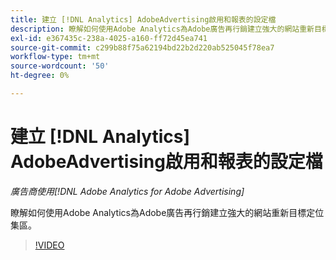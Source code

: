 ```yaml
---
title: 建立 [!DNL Analytics] AdobeAdvertising啟用和報表的設定檔
description: 瞭解如何使用Adobe Analytics為Adobe廣告再行銷建立強大的網站重新目標定位集區。
exl-id: e367435c-238a-4025-a160-ff72d45ea741
source-git-commit: c299b88f75a62194bd22b2d220ab525045f78ea7
workflow-type: tm+mt
source-wordcount: '50'
ht-degree: 0%

---
```


# 建立 [!DNL Analytics] AdobeAdvertising啟用和報表的設定檔

*廣告商使用[!DNL Adobe Analytics for Adobe Advertising]*

瞭解如何使用Adobe Analytics為Adobe廣告再行銷建立強大的網站重新目標定位集區。

>[!VIDEO](https://video.tv.adobe.com/v/33503)

